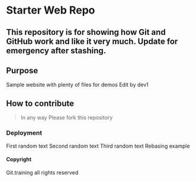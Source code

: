 # Starter Web Repo

This repository is for showing how Git and GitHub work and like it very much. Update for emergency after stashing.
------------------------------------------------------

## Purpose

Sample website with plenty of files for demos
Edit by dev1

## How to contribute
> In any way
Please fork this repository

### Deployment
First random text
Second random text
Third random text
Rebasing example

#### Copyright
Git.training all rights reserved
